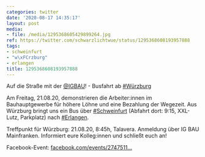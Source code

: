```yaml
---
categories: twitter
date: '2020-08-17 14:35:17'
layout: post
media:
- file: /media/1295368605429899264.jpg
ref: https://twitter.com/schwarzlichtwue/status/1295368608193957888
tags:
- schweinfurt
- "w\xFCrzburg"
- erlangen
title: 1295368608193957888
---
```

Auf die Straße mit der [@IGBAU](https://twitter.com/IGBAU)! - Busfahrt ab [#Würzburg](/t/würzburg)



Am Freitag, 21.08.20, demonstrieren die Arbeiter:innen im Bauhauptgewerbe für höhere Löhne und eine Bezahlung der Wegezeit. 
Aus Würzburg bringt uns ein Bus über [#Schweinfurt](/t/schweinfurt) (Abfahrt dort: 9:15, XXL-Lutz, Parkplatz) nach [#Erlangen](/t/erlangen). 

Treffpunkt für Würzburg: 21.08.20, 8:45h, Talavera. Anmeldung über  IG BAU Mainfranken.
Informiert eure Kolleg:innen und schließt euch an!



Facebook-Event: [facebook.com/events/2747511…](https://facebook.com/events/2747511772143817)